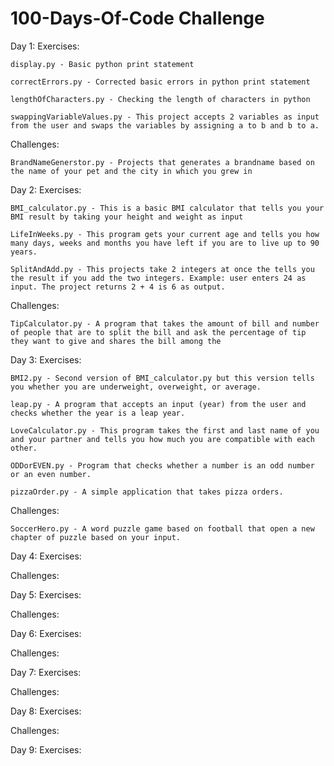 # 100-Days-Of-Code Challenge
Day 1:
Exercises:

    display.py - Basic python print statement

    correctErrors.py - Corrected basic errors in python print statement

    lengthOfCharacters.py - Checking the length of characters in python

    swappingVariableValues.py - This project accepts 2 variables as input from the user and swaps the variables by assigning a to b and b to a.

Challenges:

    BrandNameGenerstor.py - Projects that generates a brandname based on the name of your pet and the city in which you grew in

Day 2:
Exercises:

    BMI_calculator.py - This is a basic BMI calculator that tells you your BMI result by taking your height and weight as input

    LifeInWeeks.py - This program gets your current age and tells you how many days, weeks and months you have left if you are to live up to 90 years.

    SplitAndAdd.py - This projects take 2 integers at once the tells you the result if you add the two integers. Example: user enters 24 as input. The project returns 2 + 4 is 6 as output.

Challenges:

    TipCalculator.py - A program that takes the amount of bill and number of people that are to split the bill and ask the percentage of tip they want to give and shares the bill among the
    
Day 3:
Exercises:

    BMI2.py - Second version of BMI_calculator.py but this version tells you whether you are underweight, overweight, or average.

    leap.py - A program that accepts an input (year) from the user and checks whether the year is a leap year.

    LoveCalculator.py - This program takes the first and last name of you and your partner and tells you how much you are compatible with each other.

    ODDorEVEN.py - Program that checks whether a number is an odd number or an even number.

    pizzaOrder.py - A simple application that takes pizza orders.

Challenges:

    SoccerHero.py - A word puzzle game based on football that open a new chapter of puzzle based on your input.

Day 4:
Exercises:



Challenges:



Day 5:
Exercises:


Challenges:



Day 6:
Exercises:


Challenges:


Day 7:
Exercises:


Challenges:



Day 8:
Exercises:



Challenges:



Day 9:
Exercises:
